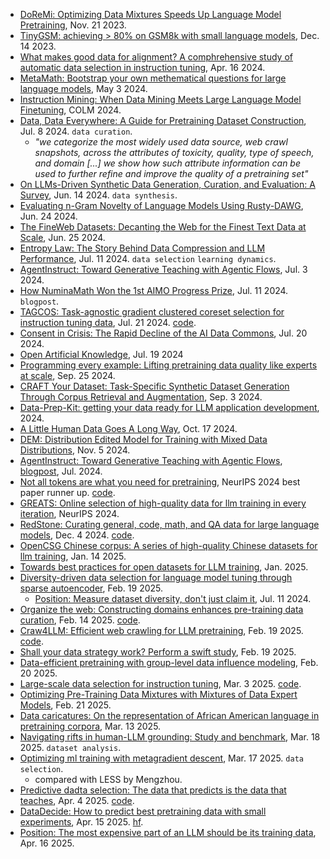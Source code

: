 
- [DoReMi: Optimizing Data Mixtures Speeds Up Language Model Pretraining](https://arxiv.org/pdf/2305.10429), Nov. 21 2023.
- [TinyGSM: achieving > 80% on GSM8k with small language models](https://arxiv.org/pdf/2312.09241), Dec. 14 2023.
- [What makes good data for alignment? A comphrehensive study of automatic data selection in instruction tuning](https://arxiv.org/pdf/2312.15685), Apr. 16 2024.
- [MetaMath: Bootstrap your own methematical questions for large language models](https://arxiv.org/pdf/2309.12284), May 3 2024.
- [Instruction Mining: When Data Mining Meets Large Language Model Finetuning](https://arxiv.org/abs/2307.06290), COLM 2024.
- [Data, Data Everywhere: A Guide for Pretraining Dataset Construction](https://www.arxiv.org/pdf/2407.06380), Jul. 8 2024. `data curation`.
  - _"we categorize the most widely used data source, web crawl snapshots, across the attributes of toxicity, quality, type of speech, and domain [...] we show how such attribute information can be used to further refine and improve the quality of a pretraining set"_
- [On LLMs-Driven Synthetic Data Generation, Curation, and Evaluation: A Survey](https://arxiv.org/pdf/2406.15126), Jun. 14 2024. `data synthesis`.
- [Evaluating n-Gram Novelty of Language Models Using Rusty-DAWG](https://arxiv.org/abs/2406.13069), Jun. 24 2024.
- [The FineWeb Datasets: Decanting the Web for the Finest Text Data at Scale](https://arxiv.org/pdf/2406.17557v1), Jun. 25 2024.
- [Entropy Law: The Story Behind Data Compression and LLM Performance](https://arxiv.org/pdf/2407.06645), Jul. 11 2024. `data selection` `learning dynamics`.
- [AgentInstruct: Toward Generative Teaching with Agentic Flows](https://arxiv.org/pdf/2407.03502), Jul. 3 2024.
- [How NuminaMath Won the 1st AIMO Progress Prize](https://huggingface.co/blog/winning-aimo-progress-prize), Jul. 11 2024. `blogpost`.
- [TAGCOS: Task-agnostic gradient clustered coreset selection for instruction tuning data](https://arxiv.org/pdf/2407.15235), Jul. 21 2024. [code](https://github.com/2003pro/TAGCOS).
- [Consent in Crisis: The Rapid Decline of the AI Data Commons](https://arxiv.org/pdf/2407.14933), Jul. 20 2024.
- [Open Artificial Knowledge](https://oakdataset.org/), Jul. 19 2024
- [Programming every example: Lifting pretraining data quality like experts at scale](https://arxiv.org/pdf/2409.17115), Sep. 25 2024.
- [CRAFT Your Dataset: Task-Specific Synthetic Dataset Generation Through Corpus Retrieval and Augmentation](https://arxiv.org/pdf/2409.02098), Sep. 3 2024.
- [Data-Prep-Kit: getting your data ready for LLM application development](https://arxiv.org/pdf/2409.18164), 2024.
- [A Little Human Data Goes A Long Way](https://arxiv.org/pdf/2410.13098), Oct. 17 2024.
- [DEM: Distribution Edited Model for Training with Mixed Data Distributions](https://arxiv.org/pdf/2406.15570), Nov. 5 2024.
- [AgentInstruct: Toward Generative Teaching with Agentic Flows](https://www.microsoft.com/en-us/research/uploads/prod/2024/07/AgentInstruct.pdf), [blogpost](https://www.microsoft.com/en-us/research/blog/orca-agentinstruct-agentic-flows-can-be-effective-synthetic-data-generators/), Jul. 2024.
- [Not all tokens are what you need for pretraining](https://openreview.net/pdf?id=0NMzBwqaAJ), NeurIPS 2024 best paper runner up. [code](https://github.com/microsoft/rho).
- [GREATS: Online selection of high-quality data for llm training in every iteration](https://openreview.net/pdf/ac1fcb465f6684c753ea5fbbef2742c636cf326a.pdf), NeurIPS 2024.
- [RedStone: Curating general, code, math, and QA data for large language models](https://arxiv.org/pdf/2412.03398), Dec. 4 2024. [code](https://github.com/microsoft/redstone).
- [OpenCSG Chinese corpus: A series of high-quality Chinese datasets for llm training](https://arxiv.org/pdf/2501.08197), Jan. 14 2025.
- [Towards best practices for open datasets for LLM training](https://arxiv.org/pdf/2501.08365), Jan. 2025.
- [Diversity-driven data selection for language model tuning through sparse autoencoder](https://arxiv.org/pdf/2502.14050), Feb. 19 2025.
  - [Position: Measure dataset diversity, don't just claim it](https://arxiv.org/pdf/2407.08188v1), Jul. 11 2024.
- [Organize the web: Constructing domains enhances pre-training data curation](https://arxiv.org/pdf/2502.10341), Feb. 14 2025. [code](https://github.com/CodeCreator/WebOrganizer).
- [Craw4LLM: Efficient web crawling for LLM pretraining](https://arxiv.org/pdf/2502.13347), Feb. 19 2025. [code](https://github.com/cxcscmu/Crawl4LLM).
- [Shall your data strategy work? Perform a swift study](https://arxiv.org/pdf/2502.13514), Feb. 19 2025.
- [Data-efficient pretraining with group-level data influence modeling](https://arxiv.org/pdf/2502.14709), Feb. 20 2025.
- [Large-scale data selection for instruction tuning](https://arxiv.org/pdf/2503.01807), Mar. 3 2025. [code](https://github.com/hamishivi/automated-instruction-selection).
- [Optimizing Pre-Training Data Mixtures with Mixtures of Data Expert Models](https://arxiv.org/pdf/2502.15950), Feb. 21 2025.
- [Data caricatures: On the representation of African American language in pretraining corpora](https://arxiv.org/pdf/2503.10789), Mar. 13 2025.
- [Navigating rifts in human-LLM grounding: Study and benchmark](https://arxiv.org/pdf/2503.13975), Mar. 18 2025. `dataset analysis`.
- [Optimizing ml training with metagradient descent](https://arxiv.org/pdf/2503.13751), Mar. 17 2025. `data selection`.
  - compared with LESS by Mengzhou. 
- [Predictive dadta selection: The data that predicts is the data that teaches](https://arxiv.org/pdf/2503.00808), Apr. 4 2025. [code](https://github.com/hkust-nlp/preselect).
- [DataDecide: How to predict best pretraining data with small experiments](https://arxiv.org/pdf/2504.11393), Apr. 15 2025. [hf](https://huggingface.co/collections/allenai/datadecide-67edb1d2bacba40b5d3ed633).
- [Position: The most expensive part of an LLM should be its training data](https://arxiv.org/pdf/2504.12427), Apr. 16 2025.


